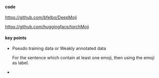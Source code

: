 #### code

https://github.com/bfelbo/DeepMoji

https://github.com/huggingface/torchMoji

#### key points

+ Pseudo training data  or Weakly annotated data

  For the sentence which contain at least one emoji, then using the emoji as label.

+ 

